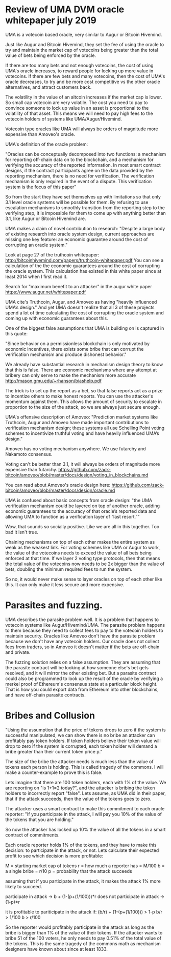 Review of UMA DVM oracle whitepaper july 2019
============

UMA is a votecoin based oracle, very similar to Augur or Bitcoin Hivemind.

Just like Augur and Bitcoin Hivemind, they set the fee of using the oracle to try and maintain the market cap of votecoins being greater than the total value of bets being enforced by the oracle.

If there are too many bets and not enough votecoins, the cost of using UMA's oracle increases, to reward people for locking up more value in votecoins.
If there are few bets and many votecoins, then the cost of UMA's oracle decreases, to try and be more cost competitive vs the other oracle alternatives, and attract customers back.

The volatility in the value of an altcoin increases if the market cap is lower. So small cap votecoin are very volatile.
The cost you need to pay to convince someone to lock up value in an asset is proportional to the volatility of that asset.
This means we will need to pay high fees to the votecoin holders of systems like UMA/Augur/Hivemind.

Votecoin type oracles like UMA will always be orders of magnitude more expensive than Amoveo's oracle.


UMA's definition of the oracle problem:

"Oracles can be conceptually decomposed into two functions: a mechanism for reporting off-chain data on to the blockchain, and a mechanism for verifying the accuracy of the reported information. In most smart contract designs, if the contract participants agree on the data provided by the reporting mechanism, there is no need for verification. The verification mechanism is only required in the event of a dispute. This verification system is the focus of this paper"


So from the start they have set themselves up with limitations so that only 3.1 level oracle systems will be possible for them.
By refusing to use escalation mechanisms to smoothly transition from the reporting step to the verifying step, it is impossible for them to come up with anything better than 3.1, like Augur or Bitcoin Hivemind are.


UMA makes a claim of novel contribution to research:
"Despite a large body of existing research into oracle system design, current approaches are missing one key feature: an economic guarantee around the cost of corrupting an oracle system."

Look at page 27 of the truthcoin whitepaper: http://bitcoinhivemind.com/papers/truthcoin-whitepaper.pdf
You can see a calculation of the the economic guarantees around the cost of corrupting the oracle system. This calculation has existed in this white paper since at least 2014 when I first read it.

Search for "maximum benefit to an attacker" in the augur white paper https://www.augur.net/whitepaper.pdf

UMA cite's Truthcoin, Augur, and Amoveo as having "heavily influenced UMA’s design." And yet UMA doesn't realize that all 3 of these projects spend a lot of time calculating the cost of corrupting the oracle system and coming up with economic guarantees about this.




One of the biggest false assumptions that UMA is building on is captured in this quote:

"Since behavior on a permissionless blockchain is only
motivated by economic incentives, there exists some bribe that can corrupt the verification mechanism and produce dishonest behavior."

We already have substantial research in mechanism design theory to know that this is false. There are economic mechanisms where any attempt at bribery can only serve to make the mechanism more accurate http://mason.gmu.edu/~rhanson/biashelp.pdf

The trick is to set up the report as a bet, so that false reports act as a prize to incentize others to make honest reports. You can use the attacker's momentum against them. This allows the amount of security to escalate in proportion to the size of the attack, so we are always just secure enough.


UMA's offensive description of Amoveo:
"Prediction market systems like Truthcoin, Augur and Amoveo have made important contributions to verification mechanism design; these systems all use Schelling Point voting schemes to incentivize truthful voting and have heavily influenced UMA’s design."

Amoveo has no voting mechanism anywhere. We use futarchy and Nakamoto consensus.

Voting can't be better than 3.1, it will always be orders of magnitude more expensive than futarchy.
https://github.com/zack-bitcoin/amoveo/blob/master/docs/design/voting_in_blockchains.md

You can read about Amoveo's oracle design here: https://github.com/zack-bitcoin/amoveo/blob/master/docs/design/oracle.md


UMA is confused about basic concepts from oracle design:
"the UMA verification mechanism could be layered on top of another oracle, adding economic guarantees to the accuracy of that oracle’s reported data and allowing UMA to function as a verification layer of “last resort.”"

Wow, that sounds so socially positive. Like we are all in this together. Too bad it isn't true.

Chaining mechanisms on top of each other makes the entire system as weak as the weakest link.
For voting schemes like UMA or Augur to work, the value of the votecoins needs to exceed the value of all bets being enforced at that time.
If we layer 2 voting type protocols, then that means the total value of the votecoins now needs to be 2x bigger than the value of bets, doubling the minimum required fees to run the system.

So no, it would never make sense to layer oracles on top of each other like this. It can only make it less secure and more expensive.





Parasites and fuzzing.
=========

UMA describes the parasite problem well. It is a problem that happens to votecoin systems like Augur/Hivemind/UMA.
The parasite problem happens to them because they need to collect fees to pay to the votecoin holders to maintain security.
Oracles like Amoveo don't have the parasite problem because we don't have any votecoin holders. Our oracle does not collect fees from traders, so in Amoveo it doesn't matter if the bets are off-chain and private.


The fuzzing solution relies on a false assumption.
They are assuming that the parasite contract will be looking at how someone else's bet gets resolved, and it will mirror the other existing bet.
But a parasite contract could also be programmed to look up the result of the oracle by verifying a merkel proof of Ethereum's consensus state at a particular block height. That is how you could export data from Ethereum into other blockchains, and have off-chain parasite contracts.




Bribes and Collusion
=========

"Using the assumption that the price of tokens drops to zero if the system is successful manipulated, we can show there is no bribe an attacker can profitably pay token holders. If token holders believe their token value will drop to zero if the system is corrupted, each token holder will demand a bribe greater than their current token price p."

The size of the bribe the attacker needs is much less than the value of tokens each person is holding. This is called tragedy of the commons. I will make a counter-example to prove this is false.

Lets imagine that there are 100 token holders, each with 1% of the value. We are reporting on "is 1+1=2 today?", and the attacker is bribing the token holders to incorrectly report "false". Lets assume, as UMA did in their paper, that if the attack succeeds, then the value of the tokens goes to zero.

The attacker uses a smart contract to make this commitment to each oracle reporter: "If you participate in the attack, I will pay you 10% of the value of the tokens that you are holding."

So now the attacker has locked up 10% the value of all the tokens in a smart contract of commitments.

Each oracle reporter holds 1% of the tokens, and they have to make this decision: to participate in the attack, or not.
Lets calculate their expected profit to see which decision is more profitable:

M = starting market cap of tokens
r = how much a reporter has = M/100
b = a single bribe = r/10
p = probability that the attack succeeds

assuming that if you participate in the attack, it makes the attack 1% more likely to succeed.

participate in attack -> b + (1-(p+(1/100)))*r
does not participate in attack -> (1-p)*r

it is profitable to pariticipate in the attack if:
(b/r) + (1-(p+(1/100))) > 1-p
b/r > 1/100
b > r/100

So the reporter would profitably participate in the attack as long as the bribe is bigger than 1% of the value of their tokens.
If the attacker wants to bribe 51 of the 100 voters, he only needs to pay 0.51% of the total value of the tokens.
This is the same tragedy of the commons math as mechanism designers have known about since at least 1833. 

